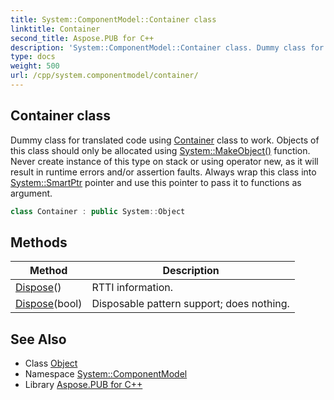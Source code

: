 ```yaml
---
title: System::ComponentModel::Container class
linktitle: Container
second_title: Aspose.PUB for C++
description: 'System::ComponentModel::Container class. Dummy class for translated code using Container class to work. Objects of this class should only be allocated using System::MakeObject() function. Never create instance of this type on stack or using operator new, as it will result in runtime errors and/or assertion faults. Always wrap this class into System::SmartPtr pointer and use this pointer to pass it to functions as argument in C++.'
type: docs
weight: 500
url: /cpp/system.componentmodel/container/
---
```

## Container class


Dummy class for translated code using [Container](./) class to work. Objects of this class should only be allocated using [System::MakeObject()](../../system/makeobject/) function. Never create instance of this type on stack or using operator new, as it will result in runtime errors and/or assertion faults. Always wrap this class into [System::SmartPtr](../../system/smartptr/) pointer and use this pointer to pass it to functions as argument.

```cpp
class Container : public System::Object
```

## Methods

| Method | Description |
| --- | --- |
| [Dispose](./dispose/)() | RTTI information. |
| [Dispose](./dispose/)(bool) | Disposable pattern support; does nothing. |
## See Also

* Class [Object](../../system/object/)
* Namespace [System::ComponentModel](../)
* Library [Aspose.PUB for C++](../../)
